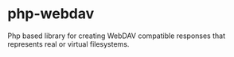 # php-webdav

Php based library for creating WebDAV compatible responses that represents real or virtual filesystems.
